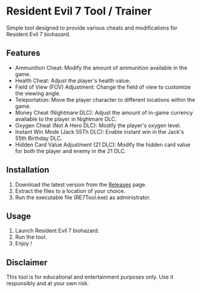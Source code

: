 # Resident Evil 7 Tool / Trainer

Simple tool designed to provide various cheats and modifications for Resident Evil 7 biohazard.

## Features
- Ammunition Cheat: Modify the amount of ammunition available in the game.
- Health Cheat: Adjust the player's health value.
- Field of View (FOV) Adjustment: Change the field of view to customize the viewing angle.
- Teleportation: Move the player character to different locations within the game.
- Money Cheat (Nightmare DLC): Adjust the amount of in-game currency available to the player in Nightmare DLC.
- Oxygen Cheat (Not A Hero DLC): Modify the player's oxygen level.
- Instant Win Mode (Jack 55Th DLC): Enable instant win in the Jack's 55th Birthday DLC.
- Hidden Card Value Adjustment (21 DLC): Modify the hidden card value for both the player and enemy in the 21 DLC.

## Installation
1. Download the latest version from the [Releases](https://github.com/iGeNeTeL/Resident-Evil-7-Tool/releases) page.
2. Extract the files to a location of your choice.
3. Run the executable file (RE7Tool.exe) as administrator.

## Usage
1. Launch Resident Evil 7 biohazard.
2. Run the tool.
3. Enjoy !

## Disclaimer
This tool is for educational and entertainment purposes only. Use it responsibly and at your own risk.
